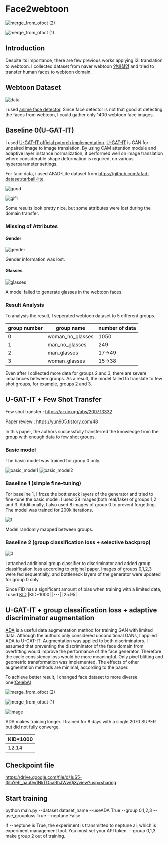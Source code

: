 # Face2webtoon

![merge_from_ofoct (2)](https://user-images.githubusercontent.com/71681194/108319761-35538100-7205-11eb-80fe-aa4ba1400d80.jpg)

![merge_from_ofoct (1)](https://user-images.githubusercontent.com/71681194/108319763-3684ae00-7205-11eb-99ff-f3289ee99498.jpg)


## Introduction
Despite its importance, there are few previous works applying I2I translation to webtoon. I collected dataset from naver webtoon [연애혁명](https://comic.naver.com/webtoon/list.nhn?titleId=570503) and tried to transfer human faces to webtoon domain. 


## Webtoon Dataset

![data](https://user-images.githubusercontent.com/71681194/104342339-1266ea80-553e-11eb-9e4f-8cd7cbaef418.JPG)


I used [anime face detector](https://github.com/nagadomi/lbpcascade_animeface). Since face detector is not that good at detecting the faces from webtoon, I could gather only 1400 webtoon face images.

## Baseline 0(U-GAT-IT)
I used [U-GAT-IT official pytorch implementation](https://github.com/znxlwm/UGATIT-pytorch).
[U-GAT-IT](https://arxiv.org/abs/1907.10830) is GAN for unpaired image to image translation. By using CAM attention module and adaptive layer instance normalization, it performed well on image translation where considerable shape deformation is required, on various hyperparameter settings.

For face data, i used AFAD-Lite dataset from https://github.com/afad-dataset/tarball-lite. 




![good](https://user-images.githubusercontent.com/71681194/104342049-c61baa80-553d-11eb-9c58-d2d02a5c01aa.jpg)

![gif1](https://user-images.githubusercontent.com/71681194/104342061-c9169b00-553d-11eb-98b1-028c60b513f0.gif)



Some results look pretty nice, but some attributes were lost during the domain transfer.

### Missing of Attributes

#### Gender

![gender](https://user-images.githubusercontent.com/71681194/104342136-db90d480-553d-11eb-9f47-939e1f7e1b0d.jpg)

Gender information was lost.

#### Glasses

![glasses](https://user-images.githubusercontent.com/71681194/104342163-e0ee1f00-553d-11eb-9aec-6c7c7aae64b1.jpg)

A model failed to generate glasses in the webtoon faces.

### Result Analysis

To analysis the result, I seperated webtoon dataset to 5 different groups.

|group number|group name|number of data|
|---|---|---|
|0|woman_no_glasses|1050|
|1|man_no_glasses|249|
|2|man_glasses|17->49|
|3|woman_glasses|15->38|

Even after I collected more data for groups 2 and 3, there are severe imbalances between groups. As a result, the model failed to translate to few shot groups, for example, groups 2 and 3.



## U-GAT-IT + Few Shot Transfer

Few shot transfer : https://arxiv.org/abs/2007.13332

Paper review : https://yun905.tistory.com/48

In this paper, the authors successfully transferred the knowledge from the group with enough data to few shot groups.

### Basic model
The basic model was trained for group 0 only.

![basic_model1](https://user-images.githubusercontent.com/71681194/105211139-4326cf80-5b8f-11eb-921d-e0b8761a66ad.jpg)
![basic_model2](https://user-images.githubusercontent.com/71681194/105211143-43bf6600-5b8f-11eb-86d0-8ff37817a003.jpg)

### Baseline 1 (simple fine-tuning)
For baseline 1, I froze the bottleneck layers of the generator and tried to fine-tune the basic model. I used 38 images(both real/fake) of groups 1,2 and 3. Additionally, I also used 8 images of group 0 to prevent forgetting. The model was trained for 200k iterations.

![1](https://user-images.githubusercontent.com/71681194/105213333-ed9ff200-5b91-11eb-96c7-a6d46a272d9f.jpg)

Model randomly mapped between groups.

### Baseline 2 (group classification loss + selective backprop)

![0](https://user-images.githubusercontent.com/71681194/106051720-2c9eec00-612c-11eb-8c73-7c8deba76e1d.jpg)

I attached additional group classifier to discriminator and added group classification loss according to [original paper](https://arxiv.org/abs/2007.13332). Images of groups 0,1,2,3 were fed sequentially, and bottleneck layers of the generator were updated for group 0 only.

Since FID has a significant amount of bias when training with a limited data, I used [KID](https://github.com/abdulfatir/gan-metrics-pytorch)
|KID*1000|
|---|
|25.95|

## U-GAT-IT + group classification loss + adaptive discriminator augmentation
[ADA](https://arxiv.org/abs/2006.06676) is a useful data augmentation method for training GAN with limited data. Although the authors only considered unconditional GANs, I applied ADA to U-GAT-IT. Augmentation was applied to both discriminators. I assumed that preventing the discriminator of the face domain from overfitting would improve the performance of the face generator. Therefore the cycle consistency loss would be more meaningful. Only pixel blitting and geometric transformation was implemented. The effects of other augmentation methods are minimal, according to the paper.

To achieve better result, I changed face dataset to more diverse one([CelebA](https://www.kaggle.com/jessicali9530/celeba-dataset)).


![merge_from_ofoct (2)](https://user-images.githubusercontent.com/71681194/108319761-35538100-7205-11eb-80fe-aa4ba1400d80.jpg)

![merge_from_ofoct (1)](https://user-images.githubusercontent.com/71681194/108319763-3684ae00-7205-11eb-99ff-f3289ee99498.jpg)



![image](https://user-images.githubusercontent.com/71681194/108319007-199bab00-7204-11eb-9cc9-08f3d199816d.png)

ADA makes training longer. I trained for 8 days with a single 2070 SUPER but did not fully converge.

|KID*1000|
|---|
|12.14|

## Checkpoint file

https://drive.google.com/file/d/1uS5-3iIbYeh_aau0ydNkTO5aRhJWw0jX/view?usp=sharing


## Start training

python main.py --dataset dataset_name --useADA True --group 0,1,2,3 --use_grouploss True --neptune False

If --neptune is True, the experiment is transmitted to neptune ai, which is experiment management tool. You must set your API token. --group 0,1,3 make group 2 out of training.
